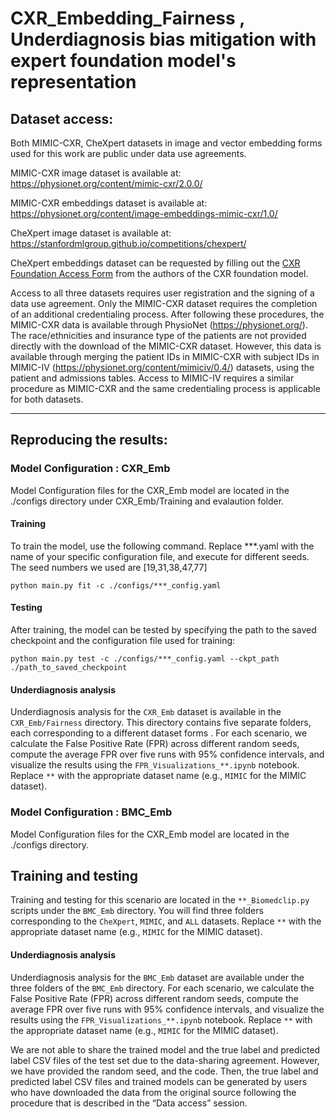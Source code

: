 # CXR_Embedding_Fairness , Underdiagnosis bias mitigation with expert foundation model's representation

## Dataset access:
Both MIMIC-CXR, CheXpert datasets in image and vector embedding forms used for this work are public under data use agreements. 

MIMIC-CXR image  dataset is available at: https://physionet.org/content/mimic-cxr/2.0.0/

MIMIC-CXR embeddings  dataset is available at: https://physionet.org/content/image-embeddings-mimic-cxr/1.0/

CheXpert image dataset is available at: https://stanfordmlgroup.github.io/competitions/chexpert/

CheXpert embeddings dataset can be requested by filling out the [CXR Foundation Access Form](https://docs.google.com/forms/d/e/1FAIpQLSek0P-JSwSfonIiZJlz7gOTbL0lugsDug0FUnMhS1zVzpEKlg/viewform) from the authors of the CXR foundation model.

Access to all three datasets requires user registration and the signing of a data use agreement. Only the MIMIC-CXR dataset requires the completion of an additional credentialing process. After following these procedures, the MIMIC-CXR data is available through PhysioNet (https://physionet.org/). The race/ethnicities and insurance type of the patients are not provided directly with the download of the MIMIC-CXR dataset. However, this data is available through merging the patient IDs in MIMIC-CXR with subject IDs in MIMIC-IV (https://physionet.org/content/mimiciv/0.4/) datasets, using the patient and admissions tables. Access to MIMIC-IV requires a similar procedure as MIMIC-CXR and the same credentialing process is applicable for both datasets. 

----------------------------------------------------------------------------------------------------------------------------
## Reproducing the results:

### Model Configuration : CXR_Emb

Model Configuration files for the CXR_Emb model are located in the ./configs directory under CXR_Emb/Training and evalaution  folder. 

#### Training
To train the model, use the following command. Replace ***.yaml with the name of your specific configuration file, and execute for different seeds. The seed numbers we used are [19,31,38,47,77]

`python main.py fit -c ./configs/***_config.yaml `

#### Testing
After training, the model can be tested  by specifying the path to the saved checkpoint and the configuration file used for training:

`python main.py test -c ./configs/***_config.yaml --ckpt_path ./path_to_saved_checkpoint `

#### Underdiagnosis analysis

Underdiagnosis analysis for the `CXR_Emb` dataset is available in the `CXR_Emb/Fairness` directory. This directory contains five separate folders, each corresponding to a different dataset forms . For each scenario, we calculate the False Positive Rate (FPR) across different random seeds, compute the average FPR over five runs with 95% confidence intervals, and visualize the results using the `FPR_Visualizations_**.ipynb` notebook. Replace `**` with the appropriate dataset name (e.g., `MIMIC` for the MIMIC dataset).

### Model Configuration : BMC_Emb
Model Configuration files for the CXR_Emb model are located in the ./configs directory. 

## Training and testing 

Training and testing for this scenario are located in the `**_Biomedclip.py` scripts under the `BMC_Emb` directory. You will find three folders corresponding to the `CheXpert`, `MIMIC`, and `ALL` datasets. Replace `**` with the appropriate dataset name (e.g., `MIMIC` for the MIMIC dataset).


#### Underdiagnosis analysis

Underdiagnosis analysis for the `BMC_Emb` dataset are available under the three folders of the `BMC_Emb` directory. For each scenario, we calculate the False Positive Rate (FPR) across different random seeds, compute the average FPR over five runs with 95% confidence intervals, and visualize the results using the `FPR_Visualizations_**.ipynb` notebook. Replace `**` with the appropriate dataset name (e.g., `MIMIC` for the MIMIC dataset).


 We are not able to share the trained model and the true label and predicted label CSV files of the test set due to the data-sharing agreement. However, we have provided the random seed, and the code. Then, the true label and predicted label CSV files and trained models can be generated by users who have downloaded the data from the original source following the procedure that is described in the “Data access” session.
